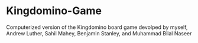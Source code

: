 # Kingdomino-Game
Computerized version of the Kingdomino board game devolped by myself, Andrew Luther, Sahil Mahey, Benjamin Stanley, and Muhammad Bilal Naseer 
